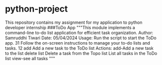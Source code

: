# python-project
This repository contains my assignment for my application to python developer internship
###ToDo App
"""This module implements a command-line to-do list application
for efficient task organization.
Author: Samruddhi Tiwari
Date: 05/04/2024
Usage:
Run the script to start the ToDo app. 31
Follow the on-screen instructions to manage your to-do lists and tasks. 12
add Add a new task to the ToDo list
Actions:
add-Add a new task to the list
delete list Delete a task from the Topo list List all tasks in the ToDo list
view-see all tasks
"""
